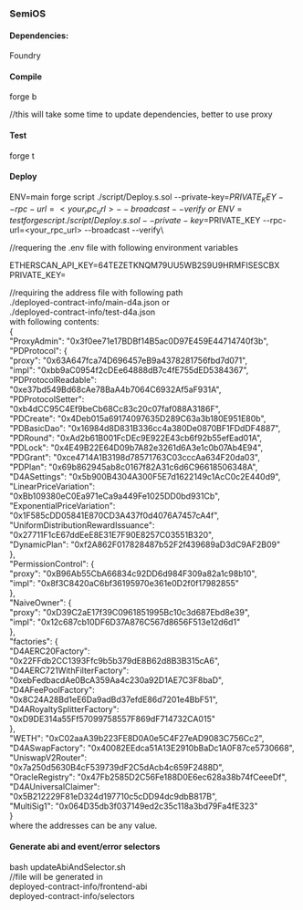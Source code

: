 ### SemiOS
#### Dependencies:
Foundry
#### Compile
forge b

//this will take some time to update dependencies, better to use proxy

#### Test
forge t

#### Deploy
ENV=main forge script ./script/Deploy.s.sol --private-key=$PRIVATE_KEY --rpc-url=<your_rpc_url> --broadcast  --verify\
or\
ENV=test forge script ./script/Deploy.s.sol --private-key=$PRIVATE_KEY --rpc-url=<your_rpc_url> --broadcast  --verify\

//requering the .env file with following environment variables

ETHERSCAN_API_KEY=64TEZETKNQM79UU5WB2S9U9HRMFISESCBX\
PRIVATE_KEY=<private-key-here>

//requiring the address file with following path\
./deployed-contract-info/main-d4a.json     or\
./deployed-contract-info/test-d4a.json\
with following contents:\
{\
  "ProxyAdmin": "0x3f0ee71e17BDBf14B5ac0D97E459E44714740f3b",\
  "PDProtocol": {\
    "proxy": "0x63A647fca74D696457eB9a4378281756fbd7d071",\
    "impl": "0xbb9aC0954f2cDEe64888dB7c4fE755dED5384367",\
    "PDProtocolReadable": "0xe37bd549Bd68cAe78BaA4b7064C6932Af5aF931A",\
    "PDProtocolSetter": "0xb4dCC95C4Ef9beCb68Cc83c20c07faf088A3186F",\
    "PDCreate": "0x4Deb015a69174097635D289C63a3b180E951E80b",\
    "PDBasicDao": "0x16984d8D831B336cc4a380De0870BF1FDdDF4887",\
    "PDRound": "0xAd2b61B001FcDEc9E922E43cb6f92b55efEad01A",\
    "PDLock": "0x4E49B22E64D09b7A82e3261d6A3e1c0b07Ab4E94",\
    "PDGrant": "0xce4714A1B3198d78571763C03cccAa634F20da03",\
    "PDPlan": "0x69b862945ab8c0167f82A31c6d6C96618506348A",\
    "D4ASettings": "0x5b900B4304A300F5E7d1622149c1AcC0c2E440d9",\
    "LinearPriceVariation": "0xBb109380eC0Ea971eCa9a449Fe1025DD0bd931Cb",\
    "ExponentialPriceVariation": "0x1F585cDD05841E870CD3A437f0d4076A7457cA4f",\
    "UniformDistributionRewardIssuance": "0x27711F1cE67ddEeE8E31E7F90E8257C03551B320",\
    "DynamicPlan": "0xf2A862F017828487b52F2f439689aD3dC9AF2B09"\
  },\
  "PermissionControl": {\
    "proxy": "0xB96Ab55CbA66834c92DD6d984F309a82a1c98b10",\
    "impl": "0x8f3C8420aC6bf36195970e361e0D2f0f17982855"\
  },\
  "NaiveOwner": {\
    "proxy": "0xD39C2aE17f39C0961851995Bc10c3d687Ebd8e39",\
    "impl": "0x12c687cb10DF6D37A876C567d8656F513e12d6d1"\
  },\
  "factories": {\
    "D4AERC20Factory": "0x22FFdb2CC1393Ffc9b5b379dE8B62d8B3B315cA6",\
    "D4AERC721WithFilterFactory": "0xebFedbacdAe0BcA359Aa4c230a92D1AE7C3F8baD",\
    "D4AFeePoolFactory": "0x8C24A28Bd1eE6Da9adBd37efdE86d7201e4BbF51",\
    "D4ARoyaltySplitterFactory": "0xD9DE314a55Ff57099758557F869dF714732CA015"\
  },\
  "WETH": "0xC02aaA39b223FE8D0A0e5C4F27eAD9083C756Cc2",\
  "D4ASwapFactory": "0x40082EEdca51A13E2910bBaDc1A0F87ce5730668",\
  "UniswapV2Router": "0x7a250d5630B4cF539739dF2C5dAcb4c659F2488D",\
  "OracleRegistry": "0x47Fb2585D2C56Fe188D0E6ec628a38b74fCeeeDf",\
  "D4AUniversalClaimer": "0x5B212229F81eD324d197710c5cDD94dc9dbB817B",\
  "MultiSig1": "0x064D35db3f037149ed2c35c118a3bd79Fa4fE323"\
}\
where the addresses can be any value.

#### Generate abi and event/error selectors
bash updateAbiAndSelector.sh\
//file will be generated in\
deployed-contract-info/frontend-abi\
deployed-contract-info/selectors
